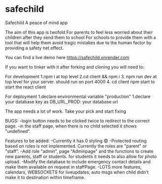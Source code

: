 # safechild

Safechild
A peace of mind app

The aim of this app is twofold
For parents to feel less worried about their children after they send them to school 
For schools to provide them with a tool that will help them avoid tragic mistakes due to the human factor by providing a safety net effect. 

You can find a live demo here https://safechild.onrender.com


If you want to tinker with it after forking and cloning you will need to:


For development
1.npm i at top level
2.cd client && npm i 
3. npm run dev at top level for your server. should run on port 4000
4. cd client npm start to start the react client

For deployment
1.declare environmental variable "production"
1.declare your database key as DB_URL_PROD: your database url


The app needs a lot of work. Take your pick and start fixing

BUGS:
-login button needs to be clicked twice to redirect to the correct page.
-in the staff page, when there is no child selected it shows "undefined".

Features to be added:
-Currently it has 0 styling 😨
-Protected routing based on roles is not implemented. Currently the roles are "parent" or "staff".
-Add role "admin", page "Adminpage" and the functions to create new parents, staff or students. for students it needs to also allow for photo upload.
-Modify the database to include emergency contact details and make them available on request in staffPage.
-LOTS more features, calendars, WEBSOCKETS for liveupdates, auto msgs when child didn't make it to destination within timeframe.


